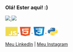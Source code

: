### Olá! Ester aqui! :)
<div>
  <a href="https://github.com/esteroliver">
  <img height="140em" src="https://github-readme-stats.vercel.app/api?username=esteroliver&show_icons=true&theme=onedark&include_all_commits=true&count_private=true"/>
  <img height="140em" src="https://github-readme-stats.vercel.app/api/top-langs/?username=esteroliver&layout=compact&langs_count=7&theme=onedark"/>
</div>
<div style="display: inline_block"><br>
  <img align="center" alt="Js" height="30" width="40" src="https://raw.githubusercontent.com/devicons/devicon/master/icons/javascript/javascript-plain.svg">
  <img align="center" alt="HTML" height="30" width="40" src="https://raw.githubusercontent.com/devicons/devicon/master/icons/html5/html5-original.svg">
  <img align="center" alt="CSS" height="30" width="40" src="https://raw.githubusercontent.com/devicons/devicon/master/icons/css3/css3-original.svg">
  <img align="center" alt="Python" height="30" width="40" src="https://raw.githubusercontent.com/devicons/devicon/master/icons/python/python-original.svg">
</div>
<br>
<div style="display:inline_block">
  <a href="https://www.linkedin.com/in/ester-oliveira-7503a6215?lipi=urn%3Ali%3Apage%3Ad_flagship3_profile_view_base_contact_details%3BDVnwxEdOQp%2BVF7tTJvzl1w%3D%3D" target="_blank">Meu LinkedIn</a> <a> | </a>
  <a href="https://www.instagram.com/ester0li/" target="_blank">Meu Instagram</a>
</div>


